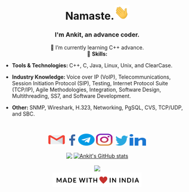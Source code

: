 <h1 align="center">Namaste.<img src="https://raw.githubusercontent.com/ABSphreak/ABSphreak/master/gifs/Hi.gif" width="40px" /></h1>
<h3 align="center">I'm Ankit, an advance coder.</h3>
<p align="center">🌱 I’m currently learning C++ advance.
<br>
💬 <b>Skills: </b>
<ul>
<li><b>Tools & Technologies: </b>C++, C, Java, Linux, Unix, and ClearCase.</li>
</ul>
<ul>
<li><b>Industry Knowledge: </b>Voice over IP (VoIP), Telecommunications, Session Initiation Protocol (SIP), Testing, Internet Protocol Suite (TCP/IP), Agile Methodologies, Integration, Software Design, Multithreading, SS7, and Software Development.
</ul>
<ul>
<li><b>Other: </b>SNMP, Wireshark, H.323, Networking, PgSQL, CVS, TCP/UDP, and SBC.</li>
</ul>
</p>
<br>
<p align="center">
  <a href="mailto:ankitkamal2@gmail.com" target="blank"><img src="https://raw.githubusercontent.com/arshsaxena/arshsaxena/d2a0b844ce50067559feb078c6d458ada1b8c101/icons/gmail.svg" height="32" width="44" /></a>
&nbsp;
  <a href="https://facebook.com/ankit.kamal2" target="blank"><img src="https://raw.githubusercontent.com/arshsaxena/arshsaxena/main/icons/facebook.png" height="30" width="16"></a>&nbsp;
  <a href="https://t.me/ankitkamal2" target="blank"><img src="https://raw.githubusercontent.com/arshsaxena/arshsaxena/f4bb535edf6fb700dcc4c65c386594849643a4dc/icons/telegram.svg" height="32" width="44" /></a>
  <a href="https://instagram.com/ankit.kamal2" target="blank"><img src="https://raw.githubusercontent.com/arshsaxena/arshsaxena/f4bb535edf6fb700dcc4c65c386594849643a4dc/icons/instagram.svg" height="32" width="44" /></a>&nbsp;
  <a href="https://twitter.com/ankitkamal" target="blank"><img src="https://raw.githubusercontent.com/arshsaxena/arshsaxena/main/icons/twitter.svg" height="27" width="34" /></a>
  <a href="https://www.linkedin.com/in/ankit-kamal-b571111b" target="blank"><img src="https://raw.githubusercontent.com/arshsaxena/arshsaxena/main/icons/linkedin.svg" height="31" width="44"></a>
</p>
<p align="center">
  <img align="center" height="160" src="https://github-readme-stats.anuraghazra1.vercel.app/api/top-langs/?username=ankitkamal2&layout=compact&theme=dark">
</a>
<a href="https://github.com/anuraghazra/github-readme-stats">
  <img align="center" height="160" src="https://github-readme-stats.anuraghazra1.vercel.app/api?username=ankitkamal2&show_icons=true&include_all_commits=true&theme=dark" alt="Ankit's GitHub stats" />
</a>
 <br><br>
  <img src="https://profile-counter.glitch.me/arshsaxena/count.svg" /><br>
  <img src="https://raw.githubusercontent.com/arshsaxena/arshsaxena/main/images/india.png" height="40" />
</p>
